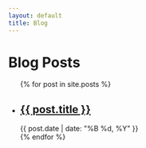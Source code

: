 ```yaml
---
layout: default
title: Blog
---
```



<h1>Blog Posts</h1>

<ul class="post-list">
  {% for post in site.posts %}
    <li>
      <h2><a href="{{ post.url }}">{{ post.title }}</a></h2>
      <div class="post-meta">{{ post.date | date: "%B %d, %Y" }}</div>
      <!-- <div class="post-excerpt">{{ post.excerpt }}</div> -->
    </li>
  {% endfor %}
</ul>
